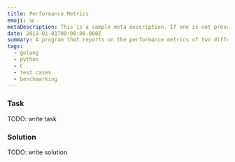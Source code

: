 ```yaml
---
title: Performance Metrics
emoji: 📊
metaDescription: This is a sample meta description. If one is not present in your page/project's front matter, the default metadata description will be used instead.
date: 2019-01-01T00:00:00.000Z
summary: A program that reports on the performance metrics of two different programs in three different languages
tags:
  - golang
  - python
  - C
  - test cases
  - benchmarking
---
```


### Task

TODO: write task

### Solution

TODO: write solution
